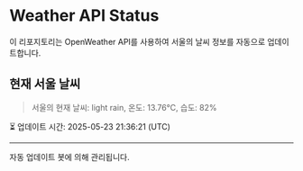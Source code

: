 
# Weather API Status

이 리포지토리는 OpenWeather API를 사용하여 서울의 날씨 정보를 자동으로 업데이트합니다.

## 현재 서울 날씨
> 서울의 현재 날씨: light rain, 온도: 13.76°C, 습도: 82%

⏳ 업데이트 시간: 2025-05-23 21:36:21 (UTC)

---
자동 업데이트 봇에 의해 관리됩니다.
